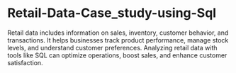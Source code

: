 # Retail-Data-Case_study-using-Sql
 Retail data includes information on sales, inventory, customer behavior, and transactions. It helps businesses track product performance, manage stock levels, and understand customer preferences. Analyzing retail data with tools like SQL can optimize operations, boost sales, and enhance customer satisfaction.
